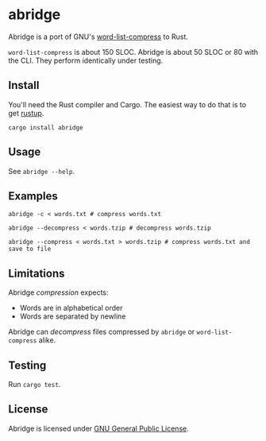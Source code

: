 # abridge

Abridge is a port of GNU's [word-list-compress](https://duckduckgo.com/?q=word-list-compress) to Rust.

`word-list-compress` is about 150 SLOC. Abridge is about 50 SLOC or 80 with the CLI. They perform identically under 
testing.

## Install

You'll need the Rust compiler and Cargo. The easiest way to do that is to get [rustup](https://rustup.rs/).

```shell
cargo install abridge
```

## Usage

See `abridge --help`.

## Examples

```shell
abridge -c < words.txt # compress words.txt
```

```shell
abridge --decompress < words.tzip # decompress words.tzip
```

```shell
abridge --compress < words.txt > words.tzip # compress words.txt and save to file
```

## Limitations

Abridge *compression* expects:

- Words are in alphabetical order
- Words are separated by newline

Abridge can *decompress* files compressed by `abridge` or `word-list-compress` alike.

## Testing

Run `cargo test`.

## License

Abridge is licensed under [GNU General Public License](https://www.gnu.org/licenses/gpl-3.0.en.html). 

